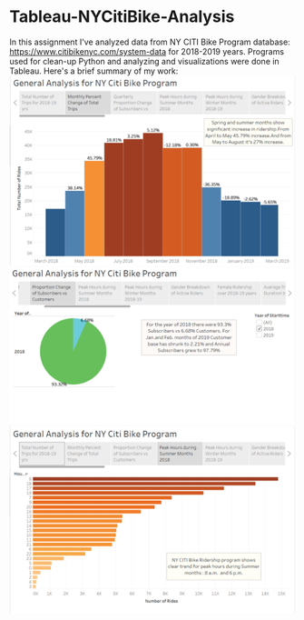 # Tableau-NYCitiBike-Analysis
In this assignment I've analyzed data from NY CITI Bike Program database: https://www.citibikenyc.com/system-data for 2018-2019 years.
Programs used for clean-up Python and analyzing and visualizations were done in Tableau.
Here's a brief summary of my work:
![monthly](images/monthly.png)
![proportion](images/proportion.png)
![peakhrs](images/peakhrs.png)
